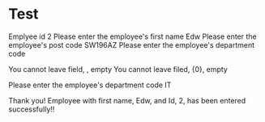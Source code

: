 # Test

Emplyee id
2
Please enter the employee's first name
Edw
Please enter the employee's post code
SW196AZ
Please enter the employee's department code

You cannot leave field, , empty
You cannot leave filed, {0}, empty

Please enter the employee's department code
IT

Thank you! Employee with first name, Edw, and Id, 2, has been entered successfully!!